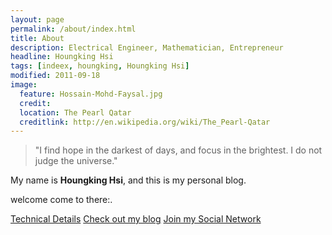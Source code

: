 ```yaml
---
layout: page
permalink: /about/index.html
title: About
description: Electrical Engineer, Mathematician, Entrepreneur
headline: Houngking Hsi
tags: [indeex, houngking, Houngking Hsi]
modified: 2011-09-18
image:
  feature: Hossain-Mohd-Faysal.jpg
  credit: 
  location: The Pearl Qatar
  creditlink: http://en.wikipedia.org/wiki/The_Pearl-Qatar
---
```


>"I find hope in the darkest of days, and focus in the brightest. I do not judge the universe."


My name is **Houngking Hsi**, and this is my personal blog.  

welcome come to there:[](http://indeex.org/houngking).  

<a markdown="0" href="http://houngking.ml" class="btn">Technical Details</a> <a markdown="0" href="{{ site.url }}" class="btn">Check out my blog</a> <a markdown="0" href="http:indeex.org/houngking/about/" class="btn">Join my Social Network</a>
